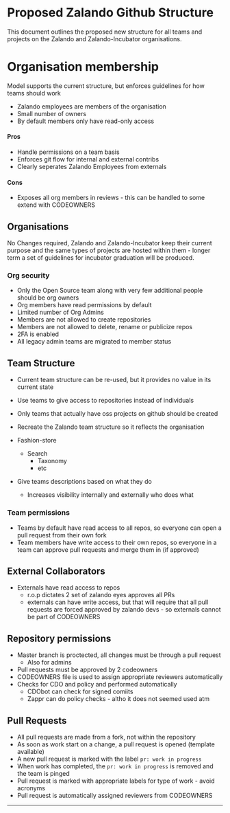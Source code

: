 # Proposed Zalando Github Structure

This document outlines the proposed new structure for all teams and projects on the Zalando and Zalando-Incubator
organisations. 


# Organisation membership
Model supports the current structure, but enforces guidelines for how teams should work

- Zalando employees are members of the organisation
- Small number of owners
- By default members only have read-only access

#### Pros
- Handle permissions on a team basis
- Enforces git flow for internal and external contribs
- Clearly seperates Zalando Employees from externals

#### Cons
- Exposes all org members in reviews - this can be handled to some extend with CODEOWNERS

## Organisations
No Changes required, Zalando and Zalando-Incubator keep their current purpose and the same types of projects are hosted within them - longer term a set of guidelines for incubator graduation will be produced. 

### Org security
- Only the Open Source team along with very few additional people should be org owners
- Org members have read permissions by default
- Limited number of Org Admins
- Members are not allowed to create repositories
- Members are not allowed to delete, rename or publicize repos
- 2FA is enabled
- All legacy admin teams are migrated to member status

## Team Structure
- Current team structure can be re-used, but it provides no value in its current state
- Use teams to give access to repositories instead of individuals
- Only teams that actually have oss projects on github should be created
- Recreate the Zalando team structure so it reflects the organisation

- Fashion-store
    - Search
        - Taxonomy 
        - etc

- Give teams descriptions based on what they do
    - Increases visibility internally and externally who does what


### Team permissions
- Teams by default have read access to all repos, so everyone can open a pull request from their own fork
- Team members have write access to their own repos, so everyone in a team can approve pull requests and merge them in (if approved)


## External Collaborators
- Externals have read access to repos 
    - r.o.p dictates 2 set of zalando eyes approves all PRs
    - externals can have write access, but that will require that all pull requests are forced approved by zalando devs - so externals cannot be part of CODEOWNERS


## Repository permissions
- Master branch is proctected, all changes must be through a pull request
    - Also for admins
- Pull requests must be approved by 2 codeowners
- CODEOWNERS file is used to assign appropriate reviewers automatically
- Checks for CDO and policy and performed automatically
    - CDObot can check for signed comiits
    - Zappr can do policy checks - altho it does not seemed used atm



## Pull Requests
- All pull requests are made from a fork, not within the repository
- As soon as work start on a change, a pull request is opened (template available)
- A new pull request is marked with the label `pr: work in progress`
- When work has completed, the `pr: work in progress` is removed and the team is pinged 
- Pull request is marked with appropriate labels for type of work - avoid acronyms
- Pull request is automatically assigned reviewers from CODEOWNERS


----- 
